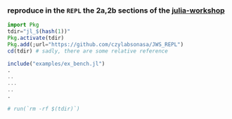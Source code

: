 ### reproduce in the `REPL` the 2a,2b sections of the [julia-workshop](https://crsl4.github.io/julia-workshop/)

```julia
import Pkg
tdir="jl_$(hash(1))"
Pkg.activate(tdir)
Pkg.add(;url="https://github.com/czylabsonasa/JWS_REPL")
cd(tdir) # sadly, there are some relative reference

include("examples/ex_bench.jl")
.
..
...
..
.

# run(`rm -rf $(tdir)`)

```

